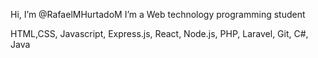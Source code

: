 Hi, 
I’m @RafaelMHurtadoM
I’m a Web technology programming student

HTML,CSS, Javascript, Express.js, React, Node.js, PHP, Laravel, Git, C#, Java
